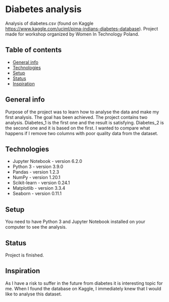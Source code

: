 # Diabetes analysis
Analysis of diabetes.csv (found on Kaggle https://www.kaggle.com/uciml/pima-indians-diabetes-database). 
Project made for workshop organized by Women In Technology Poland. 

## Table of contents
* [General info](#general-info)
* [Technologies](#technologies)
* [Setup](#setup)
* [Status](#status)
* [Inspiration](#inspiration)

## General info
Purpose of the project was to learn how to analyse the data and make my first analysis. The goal has been achieved. 
The project contains two analysis. Diabetes_1 is the first one and the result is satisfying. Diabetes_2 is the second one and it is based on the first. I wanted to compare what happens if I remove two columns with poor quality data from the dataset. 

## Technologies
* Jupyter Notebook - version 6.2.0
* Python 3 - version 3.9.0
* Pandas - version 1.2.3
* NumPy - version 1.20.1
* Scikit-learn - version 0.24.1
* Matplotlib - version 3.3.4
* Seaborn - version 0.11.1

## Setup
You need to have Python 3 and Jupyter Notebook installed on your computer to see the analysis.

## Status
Project is finished. 

## Inspiration
As I have a risk to suffer in the future from diabetes it is interesting topic for me. When I found the database on Kaggle, I immediately knew that I would like to analyse this dataset.
